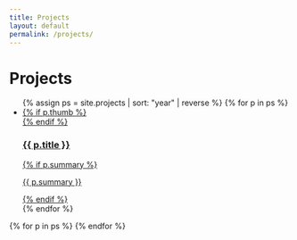 ```yaml
---
title: Projects
layout: default
permalink: /projects/
---
```


# Projects

<ul class="grid">
{% assign ps = site.projects | sort: "year" | reverse %}
{% for p in ps %}
  <li>
    <!-- real link (fallback) + modal target -->
    <a class="card" href="{{ p.url | relative_url }}" data-target="tpl-{{ p.slug | default: p.name }}">
      {% if p.thumb %}
        <div class="card__media">
          <img class="card__img" src="{{ p.thumb | relative_url }}" alt="" loading="lazy">
        </div>
      {% endif %}
      <div class="card__body">
        <h3>{{ p.title }}</h3>
        {% if p.summary %}<p>{{ p.summary }}</p>{% endif %}
      </div>
    </a>
  </li>
{% endfor %}
</ul>

<!-- hidden templates for modal content -->
{% for p in ps %}
<template id="tpl-{{ p.slug | default: p.name }}">
  <article class="project-modal">
    <header class="project-modal__header">
      <h1 id="modal-title">{{ p.title }}</h1>
      {% if p.stack %}<p class="muted"><strong>Stack:</strong> {{ p.stack | join: ', ' }}</p>{% endif %}
      {% if p.links %}
        <p class="project-modal__links">
          {% for l in p.links %}
            <a href="{{ l.url }}" target="_blank" rel="noopener">{{ l.label }}</a>{% unless forloop.last %} · {% endunless %}
          {% endfor %}
        </p>
      {% endif %}
    </header>
    <section class="project-modal__layout">
      <div class="project-modal__media">
        {% if p.gif %}
          <img class="project-media" src="{{ p.gif | relative_url }}" alt="" loading="lazy">
        {% elsif p.hero %}
          <img class="project-media" src="{{ p.hero | relative_url }}" alt="" loading="lazy">
        {% elsif p.thumb %}
          <img class="project-media" src="{{ p.thumb | relative_url }}" alt="" loading="lazy">
        {% endif %}
      </div>
      <div class="project-modal__details">
        {{ p.content }}
      </div>
    </section>
  </article>
</template>
{% endfor %}

<!-- modal host -->
<div id="modal" class="modal" hidden>
  <div class="modal__panel" role="dialog" aria-modal="true" aria-labelledby="modal-title">
    <button class="modal__close" aria-label="Close">×</button>
    <div id="modal-content"></div>
  </div>
  <div class="modal__scrim"></div>
</div>

<!-- page-specific js -->
<script type="module" src="{{ '/assets/js/projects.js' | relative_url }}"></script>
